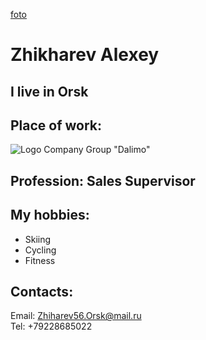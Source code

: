 [foto](https://photos.google.com/photo/AF1QipOj3hpxBmdc32dIlt4om_LAFVueLhqRsDr_-_jA)

# Zhikharev Alexey

## I live in Orsk

## Place of work:
![Logo](\Users\user\Desktop\Resume/dalimo.jpg)
Company Group "Dalimo"
## Profession: Sales Supervisor 

## My hobbies:
* Skiing
* Cycling
* Fitness

## Contacts:
Email: Zhiharev56.Orsk@mail.ru  
Tel: +79228685022